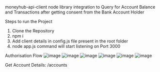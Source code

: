 moneyhub-api-client node library integration to Query for Account Balance and Transactions after getting consent from the Bank Account Holder

Steps to run the Project
1. Clone the Repository
2. npm i
3. Add client details in config.js file present in the root folder
4. node app.js command will start listening on Port 3000

Authorisation Flow
![image](https://github.com/riya-gandhi/moneyhub-api-usage/assets/63222339/0b061d02-67aa-49e8-832b-b464f2acaaa7)
![image](https://github.com/riya-gandhi/moneyhub-api-usage/assets/63222339/7f96bffc-e393-4668-b02c-1cf96633400c)
![image](https://github.com/riya-gandhi/moneyhub-api-usage/assets/63222339/87e2abe5-c965-439f-ba1d-566266861e00)
![image](https://github.com/riya-gandhi/moneyhub-api-usage/assets/63222339/1be8fdb7-96f2-4891-9c74-b5af44c682ef)
![image](https://github.com/riya-gandhi/moneyhub-api-usage/assets/63222339/94e9af3b-cddb-45a4-b3d5-cf58a5a3dad5)
![image](https://github.com/riya-gandhi/moneyhub-api-usage/assets/63222339/21070ca0-a875-4b2a-907b-49e02ade72a2)

Get Account Details: /accounts








